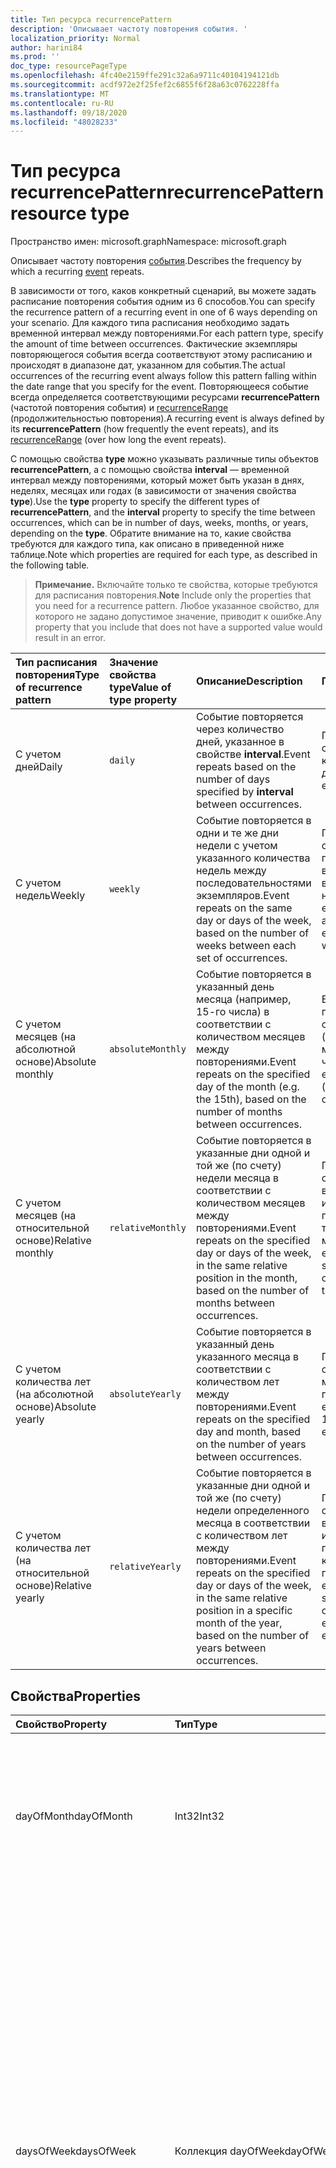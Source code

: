 ```yaml
---
title: Тип ресурса recurrencePattern
description: 'Описывает частоту повторения события. '
localization_priority: Normal
author: harini84
ms.prod: ''
doc_type: resourcePageType
ms.openlocfilehash: 4fc40e2159ffe291c32a6a9711c40104194121db
ms.sourcegitcommit: acdf972e2f25fef2c6855f6f28a63c0762228ffa
ms.translationtype: MT
ms.contentlocale: ru-RU
ms.lasthandoff: 09/18/2020
ms.locfileid: "48028233"
---
```

# <a name="recurrencepattern-resource-type"></a><span data-ttu-id="24693-103">Тип ресурса recurrencePattern</span><span class="sxs-lookup"><span data-stu-id="24693-103">recurrencePattern resource type</span></span>

<span data-ttu-id="24693-104">Пространство имен: microsoft.graph</span><span class="sxs-lookup"><span data-stu-id="24693-104">Namespace: microsoft.graph</span></span>

<span data-ttu-id="24693-105">Описывает частоту повторения [события](event.md).</span><span class="sxs-lookup"><span data-stu-id="24693-105">Describes the frequency by which a recurring [event](event.md) repeats.</span></span>

<span data-ttu-id="24693-106">В зависимости от того, каков конкретный сценарий, вы можете задать расписание повторения события одним из 6 способов.</span><span class="sxs-lookup"><span data-stu-id="24693-106">You can specify the recurrence pattern of a recurring event in one of 6 ways depending on your scenario.</span></span> <span data-ttu-id="24693-107">Для каждого типа расписания необходимо задать временной интервал между повторениями.</span><span class="sxs-lookup"><span data-stu-id="24693-107">For each pattern type, specify the amount of time between occurrences.</span></span> <span data-ttu-id="24693-108">Фактические экземпляры повторяющегося события всегда соответствуют этому расписанию и происходят в диапазоне дат, указанном для события.</span><span class="sxs-lookup"><span data-stu-id="24693-108">The actual occurrences of the recurring event always follow this pattern falling within the date range that you specify for the event.</span></span> <span data-ttu-id="24693-109">Повторяющееся событие всегда определяется соответствующими ресурсами **recurrencePattern** (частотой повторения события) и [recurrenceRange](recurrencerange.md) (продолжительностью повторения).</span><span class="sxs-lookup"><span data-stu-id="24693-109">A recurring event is always defined by its **recurrencePattern** (how frequently the event repeats), and its [recurrenceRange](recurrencerange.md) (over how long the event repeats).</span></span>

<span data-ttu-id="24693-110">С помощью свойства **type** можно указывать различные типы объектов **recurrencePattern**, а с помощью свойства **interval** — временной интервал между повторениями, который может быть указан в днях, неделях, месяцах или годах (в зависимости от значения свойства **type**).</span><span class="sxs-lookup"><span data-stu-id="24693-110">Use the **type** property to specify the different types of **recurrencePattern**, and the **interval** property to specify the time between occurrences, which can be in number of days, weeks, months, or years, depending on the **type**.</span></span> <span data-ttu-id="24693-111">Обратите внимание на то, какие свойства требуются для каждого типа, как описано в приведенной ниже таблице.</span><span class="sxs-lookup"><span data-stu-id="24693-111">Note which properties are required for each type, as described in the following table.</span></span>

> <span data-ttu-id="24693-112">**Примечание.** Включайте только те свойства, которые требуются для расписания повторения.</span><span class="sxs-lookup"><span data-stu-id="24693-112">**Note** Include only the properties that you need for a recurrence pattern.</span></span> <span data-ttu-id="24693-113">Любое указанное свойство, для которого не задано допустимое значение, приводит к ошибке.</span><span class="sxs-lookup"><span data-stu-id="24693-113">Any property that you include that does not have a supported value would result in an error.</span></span>

| <span data-ttu-id="24693-114">Тип расписания повторения</span><span class="sxs-lookup"><span data-stu-id="24693-114">Type of recurrence pattern</span></span> | <span data-ttu-id="24693-115">Значение свойства type</span><span class="sxs-lookup"><span data-stu-id="24693-115">Value of type property</span></span> | <span data-ttu-id="24693-116">Описание</span><span class="sxs-lookup"><span data-stu-id="24693-116">Description</span></span> | <span data-ttu-id="24693-117">Пример</span><span class="sxs-lookup"><span data-stu-id="24693-117">Example</span></span> | <span data-ttu-id="24693-118">Обязательные свойства</span><span class="sxs-lookup"><span data-stu-id="24693-118">Required properties</span></span> |
|:---------------|:--------|:--------|:--------|:----------|
| <span data-ttu-id="24693-119">С учетом дней</span><span class="sxs-lookup"><span data-stu-id="24693-119">Daily</span></span> | `daily` | <span data-ttu-id="24693-120">Событие повторяется через количество дней, указанное в свойстве **interval**.</span><span class="sxs-lookup"><span data-stu-id="24693-120">Event repeats based on the number of days specified by **interval** between occurrences.</span></span> | <span data-ttu-id="24693-121">Повторение события каждые 3 дня.</span><span class="sxs-lookup"><span data-stu-id="24693-121">Repeat event every 3 days.</span></span> | <span data-ttu-id="24693-122">**type**, **interval**</span><span class="sxs-lookup"><span data-stu-id="24693-122">**type**, **interval**</span></span> |
| <span data-ttu-id="24693-123">С учетом недель</span><span class="sxs-lookup"><span data-stu-id="24693-123">Weekly</span></span> | `weekly` | <span data-ttu-id="24693-124">Событие повторяется в одни и те же дни недели с учетом указанного количества недель между последовательностями экземпляров.</span><span class="sxs-lookup"><span data-stu-id="24693-124">Event repeats on the same day or days of the week, based on the number of weeks between each set of occurrences.</span></span> | <span data-ttu-id="24693-125">Повторение события в понедельник и вторник каждую вторую неделю.</span><span class="sxs-lookup"><span data-stu-id="24693-125">Repeat event Monday and Tuesday of every other week.</span></span> | <span data-ttu-id="24693-126">**type**, **interval**, **daysOfWeek**, **firstDayOfWeek**</span><span class="sxs-lookup"><span data-stu-id="24693-126">**type**, **interval**, **daysOfWeek**, **firstDayOfWeek**</span></span> |
| <span data-ttu-id="24693-127">С учетом месяцев (на абсолютной основе)</span><span class="sxs-lookup"><span data-stu-id="24693-127">Absolute monthly</span></span> | `absoluteMonthly` | <span data-ttu-id="24693-128">Событие повторяется в указанный день месяца (например, 15-го числа) в соответствии с количеством месяцев между повторениями.</span><span class="sxs-lookup"><span data-stu-id="24693-128">Event repeats on the specified day of the month (e.g. the 15th), based on the number of months between occurrences.</span></span> | <span data-ttu-id="24693-129">Ежеквартальное повторение события (каждые 3 месяца) 15-го числа.</span><span class="sxs-lookup"><span data-stu-id="24693-129">Repeat event quarterly (every 3 months) on the 15th.</span></span> | <span data-ttu-id="24693-130">**type**, **interval**, **dayOfMonth**</span><span class="sxs-lookup"><span data-stu-id="24693-130">**type**, **interval**, **dayOfMonth**</span></span> |
| <span data-ttu-id="24693-131">С учетом месяцев (на относительной основе)</span><span class="sxs-lookup"><span data-stu-id="24693-131">Relative monthly</span></span> | `relativeMonthly` | <span data-ttu-id="24693-132">Событие повторяется в указанные дни одной и той же (по счету) недели месяца в соответствии с количеством месяцев между повторениями.</span><span class="sxs-lookup"><span data-stu-id="24693-132">Event repeats on the specified day or days of the week, in the same relative position in the month, based on the number of months between occurrences.</span></span> | <span data-ttu-id="24693-133">Повторение события во второй четверг или вторую пятницу каждые три месяца.</span><span class="sxs-lookup"><span data-stu-id="24693-133">Repeat event on the second Thursday or Friday every three months.</span></span> | <span data-ttu-id="24693-134">**type**, **interval**, **daysOfWeek**</span><span class="sxs-lookup"><span data-stu-id="24693-134">**type**, **interval**, **daysOfWeek**</span></span> |
| <span data-ttu-id="24693-135">С учетом количества лет (на абсолютной основе)</span><span class="sxs-lookup"><span data-stu-id="24693-135">Absolute yearly</span></span> | `absoluteYearly` | <span data-ttu-id="24693-136">Событие повторяется в указанный день указанного месяца в соответствии с количеством лет между повторениями.</span><span class="sxs-lookup"><span data-stu-id="24693-136">Event repeats on the specified day and month, based on the number of years between occurrences.</span></span> | <span data-ttu-id="24693-137">Повторение события 15 марта каждые 3 года.</span><span class="sxs-lookup"><span data-stu-id="24693-137">Repeat event on the 15th of March every 3 years.</span></span> | <span data-ttu-id="24693-138">**type**, **interval**, **dayOfMonth**, **month**</span><span class="sxs-lookup"><span data-stu-id="24693-138">**type**, **interval**, **dayOfMonth**, **month**</span></span> |
| <span data-ttu-id="24693-139">С учетом количества лет (на относительной основе)</span><span class="sxs-lookup"><span data-stu-id="24693-139">Relative yearly</span></span> | `relativeYearly` | <span data-ttu-id="24693-140">Событие повторяется в указанные дни одной и той же (по счету) недели определенного месяца в соответствии с количеством лет между повторениями.</span><span class="sxs-lookup"><span data-stu-id="24693-140">Event repeats on the specified day or days of the week, in the same relative position in a specific month of the year, based on the number of years between occurrences.</span></span> | <span data-ttu-id="24693-141">Повторение события во второй четверг или вторую пятницу ноября каждые 3 года.</span><span class="sxs-lookup"><span data-stu-id="24693-141">Repeat event on the second Thursday or Friday of every November every 3 years.</span></span> | <span data-ttu-id="24693-142">**type**, **interval**, **daysOfWeek**, **month**</span><span class="sxs-lookup"><span data-stu-id="24693-142">**type**, **interval**, **daysOfWeek**, **month**</span></span> |


## <a name="properties"></a><span data-ttu-id="24693-143">Свойства</span><span class="sxs-lookup"><span data-stu-id="24693-143">Properties</span></span>
| <span data-ttu-id="24693-144">Свойство</span><span class="sxs-lookup"><span data-stu-id="24693-144">Property</span></span>     | <span data-ttu-id="24693-145">Тип</span><span class="sxs-lookup"><span data-stu-id="24693-145">Type</span></span>   |<span data-ttu-id="24693-146">Описание</span><span class="sxs-lookup"><span data-stu-id="24693-146">Description</span></span>|
|:---------------|:--------|:----------|
|<span data-ttu-id="24693-147">dayOfMonth</span><span class="sxs-lookup"><span data-stu-id="24693-147">dayOfMonth</span></span>|<span data-ttu-id="24693-148">Int32</span><span class="sxs-lookup"><span data-stu-id="24693-148">Int32</span></span>|<span data-ttu-id="24693-149">День месяца, в который происходит событие.</span><span class="sxs-lookup"><span data-stu-id="24693-149">The day of the month on which the event occurs.</span></span> <span data-ttu-id="24693-150">Обязательное, если для **type** задано значение `absoluteMonthly` или `absoluteYearly`.</span><span class="sxs-lookup"><span data-stu-id="24693-150">Required if **type** is `absoluteMonthly` or `absoluteYearly`.</span></span> |
|<span data-ttu-id="24693-151">daysOfWeek</span><span class="sxs-lookup"><span data-stu-id="24693-151">daysOfWeek</span></span>|<span data-ttu-id="24693-152">Коллекция dayOfWeek</span><span class="sxs-lookup"><span data-stu-id="24693-152">dayOfWeek collection</span></span>|<span data-ttu-id="24693-153">Коллекция дней недели, в которые происходит событие.</span><span class="sxs-lookup"><span data-stu-id="24693-153">A collection of the days of the week on which the event occurs.</span></span> <span data-ttu-id="24693-154">Возможные значения: `sunday`, `monday`, `tuesday`, `wednesday`, `thursday`, `friday`, `saturday`.</span><span class="sxs-lookup"><span data-stu-id="24693-154">The possible values are: `sunday`, `monday`, `tuesday`, `wednesday`, `thursday`, `friday`, `saturday`.</span></span> <br><span data-ttu-id="24693-155">Если для **type** задано значение `relativeMonthly` или `relativeYearly`, а **daysOfWeek** указывает несколько дней, то событие происходит в первый день, соответствующий расписанию.</span><span class="sxs-lookup"><span data-stu-id="24693-155">If **type** is `relativeMonthly` or `relativeYearly`, and **daysOfWeek** specifies more than one day, the event falls on the first day that satisfies the pattern.</span></span> <br> <span data-ttu-id="24693-156">Обязательный параметр, если для **type** задано значение `weekly`, `relativeMonthly` или `relativeYearly`.</span><span class="sxs-lookup"><span data-stu-id="24693-156">Required if **type** is `weekly`, `relativeMonthly`, or `relativeYearly`.</span></span>|
|<span data-ttu-id="24693-157">firstDayOfWeek</span><span class="sxs-lookup"><span data-stu-id="24693-157">firstDayOfWeek</span></span>|<span data-ttu-id="24693-158">dayOfWeek</span><span class="sxs-lookup"><span data-stu-id="24693-158">dayOfWeek</span></span>|<span data-ttu-id="24693-159">Первый день недели.</span><span class="sxs-lookup"><span data-stu-id="24693-159">The first day of the week.</span></span> <span data-ttu-id="24693-160">Возможные значения: `sunday`, `monday`, `tuesday`, `wednesday`, `thursday`, `friday`, `saturday`.</span><span class="sxs-lookup"><span data-stu-id="24693-160">The possible values are: `sunday`, `monday`, `tuesday`, `wednesday`, `thursday`, `friday`, `saturday`.</span></span> <span data-ttu-id="24693-161">Значение по умолчанию: `sunday`.</span><span class="sxs-lookup"><span data-stu-id="24693-161">Default is `sunday`.</span></span> <span data-ttu-id="24693-162">Обязательное, если для **type** задано значение `weekly`.</span><span class="sxs-lookup"><span data-stu-id="24693-162">Required if **type** is `weekly`.</span></span> |
|<span data-ttu-id="24693-163">index</span><span class="sxs-lookup"><span data-stu-id="24693-163">index</span></span>|<span data-ttu-id="24693-164">викиндекс</span><span class="sxs-lookup"><span data-stu-id="24693-164">weekIndex</span></span>|<span data-ttu-id="24693-165">Указывает, в какой из разрешенных дней, указанных в **daysOfsWeek**, происходит событие (начиная с первого экземпляра за месяц).</span><span class="sxs-lookup"><span data-stu-id="24693-165">Specifies on which instance of the allowed days specified in **daysOfsWeek** the event occurs, counted from the first instance in the month.</span></span> <span data-ttu-id="24693-166">Допустимые значения: `first`, `second`, `third`, `fourth`, `last`.</span><span class="sxs-lookup"><span data-stu-id="24693-166">The possible values are: `first`, `second`, `third`, `fourth`, `last`.</span></span> <span data-ttu-id="24693-167">Значение по умолчанию: `first`.</span><span class="sxs-lookup"><span data-stu-id="24693-167">Default is `first`.</span></span> <span data-ttu-id="24693-168">Необязательное, если для **type** задано значение `relativeMonthly` или `relativeYearly`.</span><span class="sxs-lookup"><span data-stu-id="24693-168">Optional and used if **type** is `relativeMonthly` or `relativeYearly`.</span></span> |
|<span data-ttu-id="24693-169">interval</span><span class="sxs-lookup"><span data-stu-id="24693-169">interval</span></span>|<span data-ttu-id="24693-170">Int32</span><span class="sxs-lookup"><span data-stu-id="24693-170">Int32</span></span>|<span data-ttu-id="24693-171">Количество единиц между повторениями. Единицами могут быть дни, недели, месяцы или годы (в зависимости от значения **type**).</span><span class="sxs-lookup"><span data-stu-id="24693-171">The number of units between occurrences, where units can be in days, weeks, months, or years, depending on the **type**.</span></span> <span data-ttu-id="24693-172">Обязательное.</span><span class="sxs-lookup"><span data-stu-id="24693-172">Required.</span></span> |
|<span data-ttu-id="24693-173">month</span><span class="sxs-lookup"><span data-stu-id="24693-173">month</span></span>|<span data-ttu-id="24693-174">Int32</span><span class="sxs-lookup"><span data-stu-id="24693-174">Int32</span></span>|<span data-ttu-id="24693-175">Месяц, в который происходит событие.</span><span class="sxs-lookup"><span data-stu-id="24693-175">The month in which the event occurs.</span></span>  <span data-ttu-id="24693-176">Это число от 1 до 12.</span><span class="sxs-lookup"><span data-stu-id="24693-176">This is a number from 1 to 12.</span></span>|
|<span data-ttu-id="24693-177">type</span><span class="sxs-lookup"><span data-stu-id="24693-177">type</span></span>|<span data-ttu-id="24693-178">рекурренцепаттернтипе</span><span class="sxs-lookup"><span data-stu-id="24693-178">recurrencePatternType</span></span>|<span data-ttu-id="24693-179">Тип расписания повторения: `daily`, `weekly`, `absoluteMonthly`, `relativeMonthly`, `absoluteYearly`, `relativeYearly`.</span><span class="sxs-lookup"><span data-stu-id="24693-179">The recurrence pattern type: `daily`, `weekly`, `absoluteMonthly`, `relativeMonthly`, `absoluteYearly`, `relativeYearly`.</span></span> <span data-ttu-id="24693-180">Обязательный элемент.</span><span class="sxs-lookup"><span data-stu-id="24693-180">Required.</span></span>|

## <a name="json-representation"></a><span data-ttu-id="24693-181">Представление JSON</span><span class="sxs-lookup"><span data-stu-id="24693-181">JSON representation</span></span>

<span data-ttu-id="24693-182">Ниже представлено описание ресурса в формате JSON.</span><span class="sxs-lookup"><span data-stu-id="24693-182">Here is a JSON representation of the resource</span></span>

<!-- {
  "blockType": "resource",
  "optionalProperties": [

  ],
  "@odata.type": "microsoft.graph.recurrencePattern"
}-->

```json
{
  "dayOfMonth": 1024,
  "daysOfWeek": ["String"],
  "firstDayOfWeek": "String",
  "index": "String",
  "interval": 1024,
  "month": 1024,
  "type": "String"
}

```

<!-- uuid: 8fcb5dbc-d5aa-4681-8e31-b001d5168d79
2015-10-25 14:57:30 UTC -->
<!-- {
  "type": "#page.annotation",
  "description": "recurrencePattern resource",
  "keywords": "",
  "section": "documentation",
  "suppressions": [
    "Warning: /api-reference/v1.0/resources/recurrencepattern.md/microsoft.graph.recurrencePattern/daysOfWeek:
      Inconsistent types between parameter (String) and table (Object)"
  ],
  "tocPath": ""
}-->

